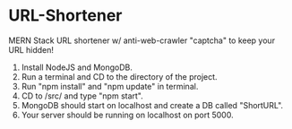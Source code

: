 # URL-Shortener
MERN Stack URL shortener w/ anti-web-crawler "captcha" to keep your URL hidden!

1. Install NodeJS and MongoDB.
2. Run a terminal and CD to the directory of the project. 
3. Run "npm install" and "npm update" in terminal.
4. CD to /src/ and type "npm start".
5. MongoDB should start on localhost and create a DB called "ShortURL".
6. Your server should be running on localhost on port 5000.
